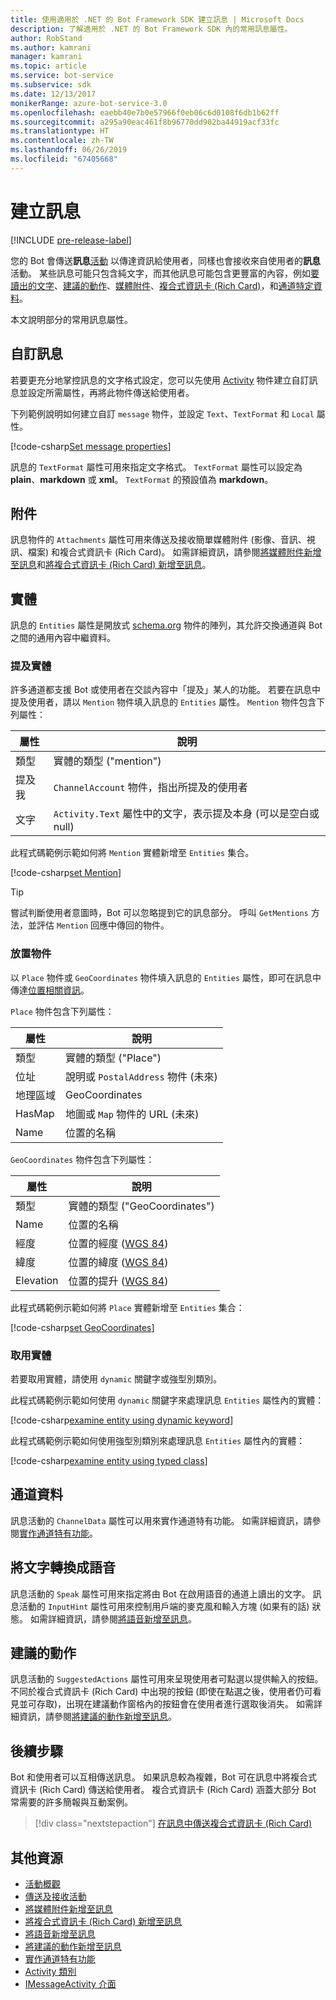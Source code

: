 ```yaml
---
title: 使用適用於 .NET 的 Bot Framework SDK 建立訊息 | Microsoft Docs
description: 了解適用於 .NET 的 Bot Framework SDK 內的常用訊息屬性。
author: RobStand
ms.author: kamrani
manager: kamrani
ms.topic: article
ms.service: bot-service
ms.subservice: sdk
ms.date: 12/13/2017
monikerRange: azure-bot-service-3.0
ms.openlocfilehash: eaebb40e7b0e57966f0eb06c6d0108f6db1b62ff
ms.sourcegitcommit: a295a90eac461f8b96770dd902ba44919acf33fc
ms.translationtype: HT
ms.contentlocale: zh-TW
ms.lasthandoff: 06/26/2019
ms.locfileid: "67405668"
---
```

# <a name="create-messages"></a>建立訊息

[!INCLUDE [pre-release-label](../includes/pre-release-label-v3.md)]

您的 Bot 會傳送**訊息**[活動](bot-builder-dotnet-activities.md) 以傳達資訊給使用者，同樣也會接收來自使用者的**訊息**活動。 某些訊息可能只包含純文字，而其他訊息可能包含更豐富的內容，例如[要讀出的文字](bot-builder-dotnet-text-to-speech.md)、[建議的動作](bot-builder-dotnet-add-suggested-actions.md)、[媒體附件](bot-builder-dotnet-add-media-attachments.md)、[複合式資訊卡 (Rich Card)](bot-builder-dotnet-add-rich-card-attachments.md)，和[通道特定資料](bot-builder-dotnet-channeldata.md)。 

本文說明部分的常用訊息屬性。

## <a name="customizing-a-message"></a>自訂訊息

若要更充分地掌控訊息的文字格式設定，您可以先使用 [Activity](https://docs.botframework.com/csharp/builder/sdkreference/dc/d2f/class_microsoft_1_1_bot_1_1_connector_1_1_activity.html) 物件建立自訂訊息並設定所需屬性，再將此物件傳送給使用者。

下列範例說明如何建立自訂 `message` 物件，並設定 `Text`、`TextFormat` 和 `Local` 屬性。

[!code-csharp[Set message properties](../includes/code/dotnet-create-messages.cs#setBasicProperties)]

訊息的 `TextFormat` 屬性可用來指定文字格式。 `TextFormat` 屬性可以設定為 **plain**、**markdown** 或 **xml**。 `TextFormat` 的預設值為 **markdown**。 

## <a name="attachments"></a>附件

訊息物件的 `Attachments` 屬性可用來傳送及接收簡單媒體附件 (影像、音訊、視訊、檔案) 和複合式資訊卡 (Rich Card)。 如需詳細資訊，請參閱[將媒體附件新增至訊息](bot-builder-dotnet-add-media-attachments.md)和[將複合式資訊卡 (Rich Card) 新增至訊息](bot-builder-dotnet-add-rich-card-attachments.md)。

## <a name="entities"></a>實體

訊息的 `Entities` 屬性是開放式 <a href="http://schema.org/" target="_blank">schema.org</a> 物件的陣列，其允許交換通道與 Bot 之間的通用內容中繼資料。

### <a name="mention-entities"></a>提及實體

許多通道都支援 Bot 或使用者在交談內容中「提及」某人的功能。 若要在訊息中提及使用者，請以 `Mention` 物件填入訊息的 `Entities` 屬性。 `Mention` 物件包含下列屬性： 

| 屬性 | 說明 | 
|----|----|
| 類型 | 實體的類型 ("mention") | 
| 提及我 | `ChannelAccount` 物件，指出所提及的使用者 | 
| 文字 | `Activity.Text` 屬性中的文字，表示提及本身 (可以是空白或 null) |

此程式碼範例示範如何將 `Mention` 實體新增至 `Entities` 集合。

[!code-csharp[set Mention](../includes/code/dotnet-create-messages.cs#setMention)]

> [!TIP]
> 嘗試判斷使用者意圖時，Bot 可以忽略提到它的訊息部分。 呼叫 `GetMentions` 方法，並評估 `Mention` 回應中傳回的物件。

### <a name="place-objects"></a>放置物件

以 `Place` 物件或 `GeoCoordinates` 物件填入訊息的 `Entities` 屬性，即可在訊息中傳達<a href="https://schema.org/Place" target="_blank">位置相關資訊</a>。 

`Place` 物件包含下列屬性：

| 屬性 | 說明 | 
|----|----|
| 類型 | 實體的類型 ("Place") |
| 位址 | 說明或 `PostalAddress` 物件 (未來) | 
| 地理區域 | GeoCoordinates | 
| HasMap | 地圖或 `Map` 物件的 URL (未來) |
| Name | 位置的名稱 |

`GeoCoordinates` 物件包含下列屬性：

| 屬性 | 說明 | 
|----|----|
| 類型 | 實體的類型 ("GeoCoordinates") |
| Name | 位置的名稱 |
| 經度 | 位置的經度 (<a href="https://en.wikipedia.org/wiki/World_Geodetic_System" target="_blank">WGS 84</a>) | 
| 緯度 | 位置的緯度 (<a href="https://en.wikipedia.org/wiki/World_Geodetic_System" target="_blank">WGS 84</a>) | 
| Elevation | 位置的提升 (<a href="https://en.wikipedia.org/wiki/World_Geodetic_System" target="_blank">WGS 84</a>) | 

此程式碼範例示範如何將 `Place` 實體新增至 `Entities` 集合：

[!code-csharp[set GeoCoordinates](../includes/code/dotnet-create-messages.cs#setGeoCoord)]

### <a name="consume-entities"></a>取用實體

若要取用實體，請使用 `dynamic` 關鍵字或強型別類別。

此程式碼範例示範如何使用 `dynamic` 關鍵字來處理訊息 `Entities` 屬性內的實體：

[!code-csharp[examine entity using dynamic keyword](../includes/code/dotnet-create-messages.cs#examineEntity1)]

此程式碼範例示範如何使用強型別類別來處理訊息 `Entities` 屬性內的實體：

[!code-csharp[examine entity using typed class](../includes/code/dotnet-create-messages.cs#examineEntity2)]

## <a name="channel-data"></a>通道資料

訊息活動的 `ChannelData` 屬性可以用來實作通道特有功能。 如需詳細資訊，請參閱[實作通道特有功能](bot-builder-dotnet-channeldata.md)。

## <a name="text-to-speech"></a>將文字轉換成語音

訊息活動的 `Speak` 屬性可用來指定將由 Bot 在啟用語音的通道上讀出的文字。 訊息活動的 `InputHint` 屬性可用來控制用戶端的麥克風和輸入方塊 (如果有的話) 狀態。 如需詳細資訊，請參閱[將語音新增至訊息](bot-builder-dotnet-text-to-speech.md)。

## <a name="suggested-actions"></a>建議的動作

訊息活動的 `SuggestedActions` 屬性可用來呈現使用者可點選以提供輸入的按鈕。 不同於複合式資訊卡 (Rich Card) 中出現的按鈕 (即使在點選之後，使用者仍可看見並可存取)，出現在建議動作窗格內的按鈕會在使用者進行選取後消失。 如需詳細資訊，請參閱[將建議的動作新增至訊息](bot-builder-dotnet-add-suggested-actions.md)。

## <a name="next-steps"></a>後續步驟

Bot 和使用者可以互相傳送訊息。 如果訊息較為複雜，Bot 可在訊息中將複合式資訊卡 (Rich Card) 傳送給使用者。 複合式資訊卡 (Rich Card) 涵蓋大部分 Bot 常需要的許多簡報與互動案例。

> [!div class="nextstepaction"]
> [在訊息中傳送複合式資訊卡 (Rich Card)](bot-builder-dotnet-add-rich-card-attachments.md)

## <a name="additional-resources"></a>其他資源

- [活動概觀](bot-builder-dotnet-activities.md)
- [傳送及接收活動](bot-builder-dotnet-connector.md)
- [將媒體附件新增至訊息](bot-builder-dotnet-add-media-attachments.md)
- [將複合式資訊卡 (Rich Card) 新增至訊息](bot-builder-dotnet-add-rich-card-attachments.md)
- [將語音新增至訊息](bot-builder-dotnet-text-to-speech.md)
- [將建議的動作新增至訊息](bot-builder-dotnet-add-suggested-actions.md)
- [實作通道特有功能](bot-builder-dotnet-channeldata.md)
- <a href="https://docs.botframework.com/csharp/builder/sdkreference/dc/d2f/class_microsoft_1_1_bot_1_1_connector_1_1_activity.html" target="_blank">Activity 類別</a>
- <a href="/dotnet/api/microsoft.bot.connector.imessageactivity" target="_blank">IMessageActivity 介面</a>

